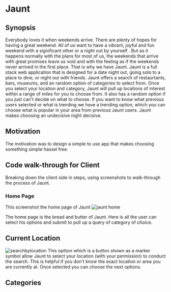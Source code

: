 # Jaunt
## Synopsis
  Everybody loves it when weekends arrive. There are plenty of hopes for having a great weekend. All of us want to have a vibrant, joyful and fun weekend with a significant other or a night out by yourself . But as it happens normally with the plans for most of us, the weekends that arrive with great promises leave us void and with the feeling as if the weekends never arrived in the first place. That is why we have Jaunt. Jaunt is a full stack web application that is designed for a date night out, going solo to a place to dine, or night out with friends. Jaunt offers a search of restaurtants, bars, museums, and an random option of categories to select from. Once you select your location and category, Jaunt will pull up locations of interest within a range of miles for you to choose from. It also has a random option if you just can't decide on what to choose. If you want to know what previous users selected or what is trending we have a trending option, which you can choose what is popular in your area from previous Jaunt users. Jaunt makes choosing an undecisive night decisive. 

## Motivation
The motivation was to design a simple to use app that makes choosing something simple hassel free. 

## Code walk-through for Client
Breaking down the client side in steps, using screenshots to walk-through the process of Jaunt.

### Home Page
 This screenshot the home page of Jaunt
 ![jaunt home](https://user-images.githubusercontent.com/21042727/42406394-4fc4f50a-816c-11e8-9682-05c2e4723029.png)
 
The home page is the bread and butter of Jaunt. Here is all the user can select his options and submit to pull up a query of category of choice. 

## Current Location
 
![searchbylocation](https://user-images.githubusercontent.com/21042727/42406537-2f4c61ac-816f-11e8-90fb-fb54f4eb203e.png)
This opition which is a button shown as a marker symbol allow Jaunt to select your location (with your permission) to conduct the search. This is helpful if you don't know the exact location or area you are currently at.  Once selected you can choose the next options. 

## Categories



 
